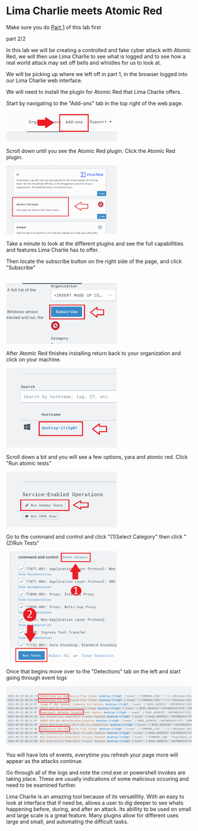 # Lima Charlie meets Atomic Red

Make sure you do <a href="https://github.com/strandjs/IntroLabs/blob/master/IntroClassFiles/Tools/IntroClass/limacharlie/limacharlie.md">Part 1</a> of this lab first

part 2/2

In this lab we will be creating a controlled and fake cyber attack with Atomic Red, we will then use Lima Charlie to see what is logged and to see how a real world attack may set off bells and whistles for us to look at.

We will be picking up where we left off in part 1, in the browser logged into our Lima Charlie web interface.

We will need to install the plugin for Atomic Red that Lima Charlie offers.

Start by navigating to the "Add-ons" tab in the top right of the web page.

<img src="attachments/ADDONS.PNG" alt="register an account" width="300" />

Scroll down until you see the Atomic Red plugin. Click the Atomic Red plugin.

<img src="attachments/AR.PNG" alt="register an account" width="300" />

Take a minute to look at the different plugins and see the full capabillities and features Lima Charlie has to offer.

Then locate the subscribe button on the right side of the page, and click "Subscribe"

<img src="attachments/SUBSCRIBE.PNG" alt="register an account" width="300" />

After Atomic Red finishes installing return back to your organization and click on your machine.

<img src="attachments/HOST.PNG" alt="register an account" width="300" />

Scroll down a bit and you will see a few options, yara and atomic red. Click "Run atomic tests"

<img src="attachments/RUNAR.PNG" alt="register an account" width="300" />

Go to the command and control and click "(1)Select Category" then click "(2)Run Tests"

<img src="attachments/C2ALL.PNG" alt="register an account" width="300" />

Once that begins move over to the "Detections" tab on the left and start going through event logs

<img src="attachments/DETECTED.PNG" alt="register an account" width="700" />

You will have lots of events, everytime you refresh your page more will appear as the attacks continue.

Go through all of the logs and note the cmd.exe or powershell invokes are taking place. These are usually indications of some malicious occuring and need to be examined further.

Lima Charlie is an amazing tool because of its versatillity. With an easy to look at interface that if need be, allows a user to dig deeper to see whats happening before, during, and after an attack. Its abillity to be used on small and large scale is a great feature. Many plugins allow for different uses large and small, and automating the difficult tasks.
